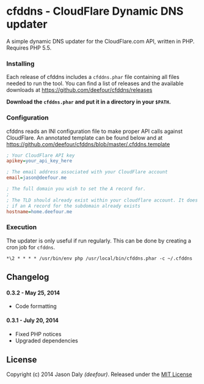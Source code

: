 # cfddns - CloudFlare Dynamic DNS updater

A simple dynamic DNS updater for the CloudFlare.com API, written in PHP. Requires PHP 5.5.

### Installing

Each release of cfddns includes a `cfddns.phar` file containing all files needed to run the tool. You can find a list of releases and the available downloads at https://github.com/deefour/cfddns/releases

**Download the `cfddns.phar` and put it in a directory in your `$PATH`.**

### Configuration

cfddns reads an INI configuration file to make proper API calls against CloudFlare. An annotated template can be found below and at https://github.com/deefour/cfddns/blob/master/.cfddns.template

```ini
; Your CloudFlare API key
apikey=your_api_key_here

; The email address associated with your CloudFlare account
email=jason@deefour.me

; The full domain you wish to set the A record for.
;
; The TLD should already exist within your cloudflare account. It does not matter
; if an A record for the subdomain already exists
hostname=home.deefour.me
```

### Execution

The updater is only useful if run regularly. This can be done by creating a cron job for `cfddns`.

```
*\2 * * * * /usr/bin/env php /usr/local/bin/cfddns.phar -c ~/.cfddns
```

## Changelog

#### 0.3.2 - May 25, 2014

 - Code formatting

#### 0.3.1 - July 20, 2014

 - Fixed PHP notices
 - Upgraded dependencies

## License

Copyright (c) 2014 Jason Daly *(deefour)*. Released under the [MIT License](http://deefour.mit-license.org/)
